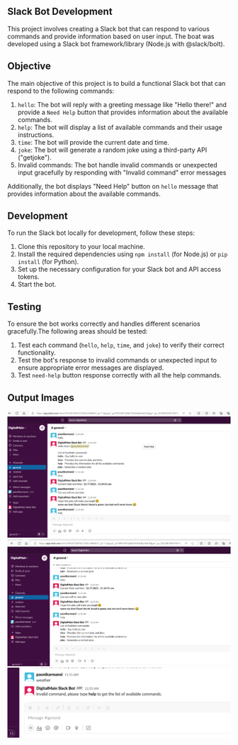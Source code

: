 ## Slack Bot Development

This project involves creating a Slack bot that can respond to various commands and provide information based on user input. The boat was developed using a Slack bot framework/library (Node.js with @slack/bolt).

## Objective

The main objective of this project is to build a functional Slack bot that can respond to the following commands:

1. `hello`: The bot will reply with a greeting message like "Hello there!" and provide a `Need Help` button that provides information about the available commands.
2. `help`: The bot will display a list of available commands and their usage instructions.
3. `time`: The bot will provide the current date and time.
4. `joke`: The bot will generate a random joke using a third-party API ("getjoke").
5. Invalid commands: The bot handle invalid commands or unexpected input gracefully by responding with "Invalid command" error messages

Additionally, the bot displays "Need Help" button on `hello` message that provides information about the available commands.

## Development

To run the Slack bot locally for development, follow these steps:

1. Clone this repository to your local machine.
2. Install the required dependencies using `npm install` (for Node.js) or `pip install` (for Python).
3. Set up the necessary configuration for your Slack bot and API access tokens.
4. Start the bot.

## Testing

To ensure the bot works correctly and handles different scenarios gracefully.The following areas should be tested:

1. Test each command (`hello`, `help`, `time`, and `joke`) to verify their correct functionality.
2. Test the bot's response to invalid commands or unexpected input to ensure appropriate error messages are displayed.
3. Test `need-help` button response correctly with all the help commands. 

## Output Images

![output1](output1.png)
![output2](output2.png)
![output3](Output3.png)
